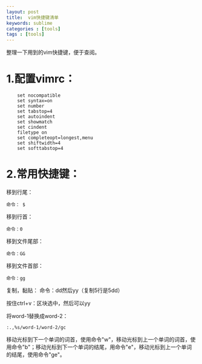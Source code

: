```yaml
---
layout: post
title:  vim快捷键清单
keywords: sublime
categories : [tools]
tags : [tools]
---
```



整理一下用到的vim快捷键，便于查阅。


# 1.配置vimrc：
	

		set nocompatible
 		set syntax=on
  		set number
  		set tabstop=4
  		set autoindent
  		set showmatch
  		set cindent
  		filetype on
  		set completeopt=longest,menu
 		set shiftwidth=4
 		set softtabstop=4


# 2.常用快捷键：


移到行尾：

    命令： $

移到行首：

    命令：0

移到文件尾部：
	
	命令：GG

移到文件首部：
		
	命令：gg

复制，黏贴：
	命令：dd然后yy（复制5行是5dd）

按住ctrl+v：区块选中，然后可以yy


将word-1替换成word-2：
 
 	:.,%s/word-1/word-2/gc




移动光标到下一个单词的词首，使用命令"w"，移动光标到上一个单词的词首，使用命令"b"；移动光标到下一个单词的结尾，用命令"e"，移动光标到上一个单词的结尾，使用命令"ge"。

